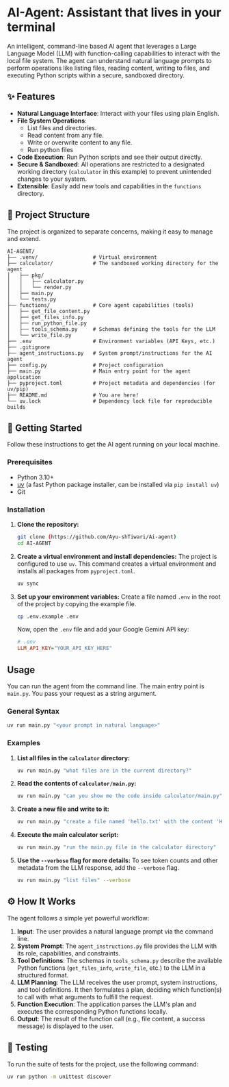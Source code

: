 # AI-Agent: Assistant that lives in your terminal

An intelligent, command-line based AI agent that leverages a Large Language Model (LLM) with function-calling capabilities to interact with the local file system. The agent can understand natural language prompts to perform operations like listing files, reading content, writing to files, and executing Python scripts within a secure, sandboxed directory.

## ✨ Features

-   **Natural Language Interface**: Interact with your files using plain English.
-   **File System Operations**:
    -   List files and directories.
    -   Read content from any file.
    -   Write or overwrite content to any file.
    -   Run python files
-   **Code Execution**: Run Python scripts and see their output directly.
-   **Secure & Sandboxed**: All operations are restricted to a designated working directory (`calculator` in this example) to prevent unintended changes to your system.
-   **Extensible**: Easily add new tools and capabilities in the `functions` directory.

## 📂 Project Structure

The project is organized to separate concerns, making it easy to manage and extend.

```
AI-AGENT/
├── .venv/                  # Virtual environment
├── calculator/             # The sandboxed working directory for the agent
│   ├── pkg/
│   │   ├── calculator.py
│   │   └── render.py
│   ├── main.py
│   └── tests.py
├── functions/              # Core agent capabilities (tools)
│   ├── get_file_content.py
│   ├── get_files_info.py
│   ├── run_python_file.py
│   ├── tools_schema.py     # Schemas defining the tools for the LLM
│   └── write_file.py
├── .env                    # Environment variables (API Keys, etc.)
├── .gitignore
├── agent_instructions.py   # System prompt/instructions for the AI agent
├── config.py               # Project configuration
├── main.py                 # Main entry point for the agent application
├── pyproject.toml          # Project metadata and dependencies (for uv/pip)
├── README.md               # You are here!
└── uv.lock                 # Dependency lock file for reproducible builds
```

## 🚀 Getting Started

Follow these instructions to get the AI agent running on your local machine.

### Prerequisites

-   Python 3.10+
-   [uv](https://github.com/astral-sh/uv) (a fast Python package installer, can be installed via `pip install uv`)
-   Git

### Installation

1.  **Clone the repository:**
    ```sh
    git clone (https://github.com/Ayu-shTiwari/Ai-agent)
    cd AI-AGENT
    ```

2.  **Create a virtual environment and install dependencies:**
    The project is configured to use `uv`. This command creates a virtual environment and installs all packages from `pyproject.toml`.
    ```sh
    uv sync
    ```

3.  **Set up your environment variables:**
    Create a file named `.env` in the root of the project by copying the example file.
    ```sh
    cp .env.example .env
    ```
    Now, open the `.env` file and add your Google Gemini API key:
    ```ini
    # .env
    LLM_API_KEY="YOUR_API_KEY_HERE"
    ```

## Usage

You can run the agent from the command line. The main entry point is `main.py`. You pass your request as a string argument.

### General Syntax

```sh
uv run main.py "<your prompt in natural language>"
```

### Examples

1.  **List all files in the `calculator` directory:**
    ```sh
    uv run main.py "what files are in the current directory?"
    ```

2.  **Read the contents of `calculator/main.py`:**
    ```sh
    uv run main.py "can you show me the code inside calculator/main.py"
    ```

3.  **Create a new file and write to it:**
    ```sh
    uv run main.py "create a file named 'hello.txt' with the content 'Hello World'"
    ```

4.  **Execute the main calculator script:**
    ```sh
    uv run main.py "run the main.py file in the calculator directory"
    ```

5.  **Use the `--verbose` flag for more details:**
    To see token counts and other metadata from the LLM response, add the `--verbose` flag.
    ```sh
    uv run main.py "list files" --verbose
    ```

## ⚙️ How It Works

The agent follows a simple yet powerful workflow:

1.  **Input**: The user provides a natural language prompt via the command line.
2.  **System Prompt**: The `agent_instructions.py` file provides the LLM with its role, capabilities, and constraints.
3.  **Tool Definitions**: The schemas in `tools_schema.py` describe the available Python functions (`get_files_info`, `write_file`, etc.) to the LLM in a structured format.
4.  **LLM Planning**: The LLM receives the user prompt, system instructions, and tool definitions. It then formulates a plan, deciding which function(s) to call with what arguments to fulfill the request.
5.  **Function Execution**: The application parses the LLM's plan and executes the corresponding Python functions locally.
6.  **Output**: The result of the function call (e.g., file content, a success message) is displayed to the user.

## 🧪 Testing

To run the suite of tests for the project, use the following command:

```sh
uv run python -m unittest discover
```
